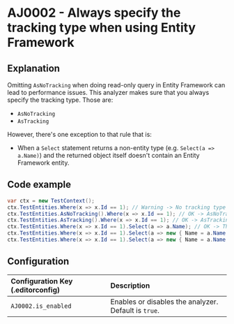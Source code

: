 # AJ0002 - Always specify the tracking type when using Entity Framework

## Explanation

Omitting `AsNoTracking` when doing read-only query in Entity Framework can lead to performance issues. This analyzer
makes sure that you
always specify the tracking type. Those are:

- `AsNoTracking`
- `AsTracking`

However, there's one exception to that rule that is:

- When a `Select` statement returns a non-entity type (e.g. `Select(a => a.Name)`) and the returned object itself
  doesn't contain an Entity Framework entity.

## Code example

````csharp
var ctx = new TestContext();
ctx.TestEntities.Where(x => x.Id == 1); // Warning -> No tracking type was specified
ctx.TestEntities.AsNoTracking().Where(x => x.Id == 1); // OK -> AsNoTracking was called
ctx.TestEntities.AsTracking().Where(x => x.Id == 1); // OK -> AsTracking was called
ctx.TestEntities.Where(x => x.Id == 1).Select(a => a.Name); // OK -> The query returns a non-entity type
ctx.TestEntities.Where(x => x.Id == 1).Select(a => new { Name = a.Name }); // OK -> The result of the Select statement doesn't return an entity.
ctx.TestEntities.Where(x => x.Id == 1).Select(a => new { Name = a.Name, Entity = a }); // Warning -> The query returns a non-entity type but it contains an entity (Entity property)
````

## Configuration

| Configuration Key (.editorconfig) | Description                                          |
|:----------------------------------|:-----------------------------------------------------|
| `AJ0002.is_enabled`               | Enables or disables the analyzer. Default is `true`. |
